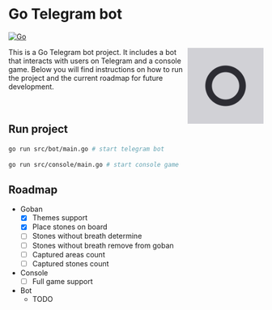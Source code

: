 # Go Telegram bot

[![Go](https://github.com/parkhomenko-pp/go-telegram-bot/actions/workflows/go.yml/badge.svg?branch=master)](https://github.com/parkhomenko-pp/go-telegram-bot/actions/workflows/go.yml?query=branch:master)

<img src="preview/icon.png" align="right" width=150 height=150/>

This is a Go Telegram bot project. It includes a bot that interacts with users on Telegram and a console game. Below you will find instructions on how to run the project and the current roadmap for future development.
<br><br><br>

## Run project

```sh
go run src/bot/main.go # start telegram bot
```

```sh
go run src/console/main.go # start console game
```

## Roadmap
- Goban
    - [x] Themes support
    - [x] Place stones on board
    - [ ] Stones without breath determine
    - [ ] Stones without breath remove from goban
    - [ ] Captured areas count
    - [ ] Captured stones count
- Console
    - [ ] Full game support
- Bot
    - TODO